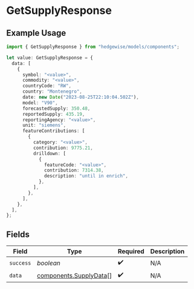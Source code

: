# GetSupplyResponse

## Example Usage

```typescript
import { GetSupplyResponse } from "hedgewise/models/components";

let value: GetSupplyResponse = {
  data: [
    {
      symbol: "<value>",
      commodity: "<value>",
      countryCode: "RW",
      country: "Montenegro",
      date: new Date("2023-08-25T22:10:04.502Z"),
      model: "V90",
      forecastedSupply: 350.48,
      reportedSupply: 435.19,
      reportingAgency: "<value>",
      unit: "siemens",
      featureContributions: [
        {
          category: "<value>",
          contribution: 9775.21,
          drilldown: [
            {
              featureCode: "<value>",
              contribution: 7314.38,
              description: "until in enrich",
            },
          ],
        },
      ],
    },
  ],
};
```

## Fields

| Field                                                            | Type                                                             | Required                                                         | Description                                                      |
| ---------------------------------------------------------------- | ---------------------------------------------------------------- | ---------------------------------------------------------------- | ---------------------------------------------------------------- |
| `success`                                                        | *boolean*                                                        | :heavy_check_mark:                                               | N/A                                                              |
| `data`                                                           | [components.SupplyData](../../models/components/supplydata.md)[] | :heavy_check_mark:                                               | N/A                                                              |